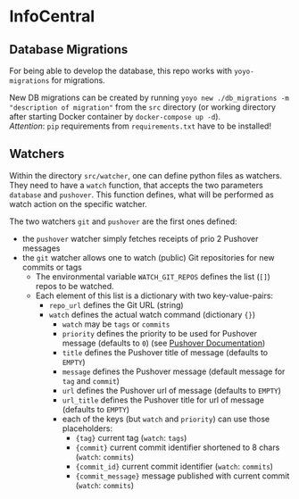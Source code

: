 # InfoCentral

## Database Migrations

For being able to develop the database, this repo works with `yoyo-migrations` for migrations.

New DB migrations can be created by running `yoyo new ./db_migrations -m "description of migration"` from the `src` directory (or working directory after starting Docker container by `docker-compose up -d`).  
*Attention*: `pip` requirements from `requirements.txt` have to be installed!

## Watchers

Within the directory `src/watcher`, one can define python files as watchers. They need to have a `watch` function, that accepts the two parameters `database` and `pushover`. This function defines, what will be performed as watch action on the specific watcher.

The two watchers `git` and `pushover` are the first ones defined:

* the `pushover` watcher simply fetches receipts of prio 2 Pushover messages
* the `git` watcher allows one to watch (public) Git repositories for new commits or tags
    * The environmental variable `WATCH_GIT_REPOS` defines the list (`[]`) repos to be watched.
    * Each element of this list is a dictionary with two key-value-pairs:
        * `repo_url` defines the Git URL (string)
        * `watch` defines the actual watch command (dictionary `{}`)
            * `watch` may be `tags` or `commits`
            * `priority` defines the priority to be used for Pushover message (defaults to `0`) (see [Pushover Documentation](https://pushover.net/api))
            * `title` defines the Pushover title of message (defaults to `EMPTY`)
            * `message` defines the Pushover message (default message for `tag` and `commit`)
            * `url` defines the Pushover url of message (defaults to `EMPTY`)
            * `url_title` defines the Pushover title for url of message (defaults to `EMPTY`)
            * each of the keys (but `watch` and `priority`) can use those placeholders:
                * `{tag}` current tag (`watch`: `tags`)
                * `{commit}` current commit identifier shortened to 8 chars (`watch`: `commits`)
                * `{commit_id}` current commit identifier (`watch`: `commits`)
                * `{commit_message}` message published with current commit (`watch`: `commits`)
